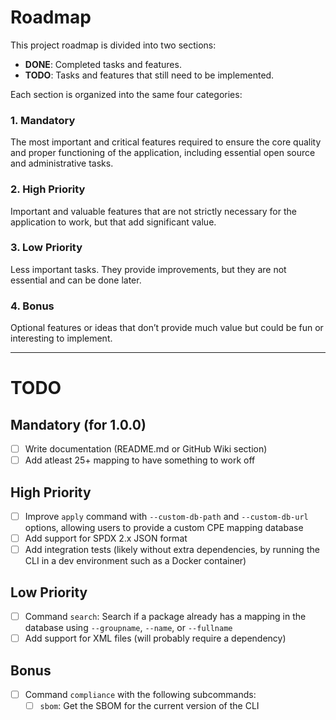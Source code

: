 # Roadmap

This project roadmap is divided into two sections:

- **DONE**: Completed tasks and features.
- **TODO**: Tasks and features that still need to be implemented.

Each section is organized into the same four categories:

### 1. Mandatory
The most important and critical features required to ensure the core quality and proper functioning of the application, including essential open source and administrative tasks.

### 2. High Priority
Important and valuable features that are not strictly necessary for the application to work, but that add significant value.

### 3. Low Priority
Less important tasks. They provide improvements, but they are not essential and can be done later.

### 4. Bonus
Optional features or ideas that don’t provide much value but could be fun or interesting to implement.

---

# TODO

## Mandatory (for 1.0.0)
- [ ] Write documentation (README.md or GitHub Wiki section)
- [ ] Add atleast 25+ mapping to have something to work off

## High Priority
- [ ] Improve `apply` command with `--custom-db-path` and `--custom-db-url` options, allowing users to provide a custom CPE mapping database
- [ ] Add support for SPDX 2.x JSON format
- [ ] Add integration tests (likely without extra dependencies, by running the CLI in a dev environment such as a Docker container)

## Low Priority
- [ ] Command `search`: Search if a package already has a mapping in the database using `--groupname`, `--name`, or `--fullname`
- [ ] Add support for XML files (will probably require a dependency)

## Bonus
- [ ] Command `compliance` with the following subcommands:
  - [ ] `sbom`: Get the SBOM for the current version of the CLI